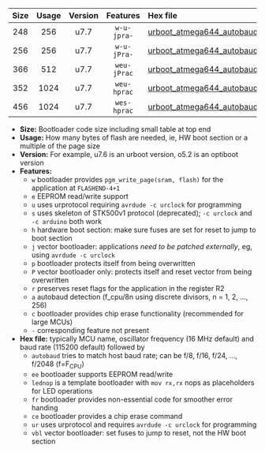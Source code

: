 |Size|Usage|Version|Features|Hex file|
|:-:|:-:|:-:|:-:|:--|
|248|256|u7.7|`w-u-jpra-`|[urboot_atmega644_autobaud_lednop_ur_vbl.hex](https://raw.githubusercontent.com/stefanrueger/urboot.hex/main/mcus/atmega644/autobaud/urboot_atmega644_autobaud_lednop_ur_vbl.hex)|
|256|256|u7.7|`w-u-jPra-`|[urboot_atmega644_autobaud_ur_vbl.hex](https://raw.githubusercontent.com/stefanrueger/urboot.hex/main/mcus/atmega644/autobaud/urboot_atmega644_autobaud_ur_vbl.hex)|
|366|512|u7.7|`weu-jPrac`|[urboot_atmega644_autobaud_ee_lednop_fr_ce_ur_vbl.hex](https://raw.githubusercontent.com/stefanrueger/urboot.hex/main/mcus/atmega644/autobaud/urboot_atmega644_autobaud_ee_lednop_fr_ce_ur_vbl.hex)|
|352|1024|u7.7|`weu-hprac`|[urboot_atmega644_autobaud_ee_lednop_fr_ce_ur.hex](https://raw.githubusercontent.com/stefanrueger/urboot.hex/main/mcus/atmega644/autobaud/urboot_atmega644_autobaud_ee_lednop_fr_ce_ur.hex)|
|456|1024|u7.7|`wes-hprac`|[urboot_atmega644_autobaud_ee_lednop_fr_ce.hex](https://raw.githubusercontent.com/stefanrueger/urboot.hex/main/mcus/atmega644/autobaud/urboot_atmega644_autobaud_ee_lednop_fr_ce.hex)|

- **Size:** Bootloader code size including small table at top end
- **Usage:** How many bytes of flash are needed, ie, HW boot section or a multiple of the page size
- **Version:** For example, u7.6 is an urboot version, o5.2 is an optiboot version
- **Features:**
  + `w` bootloader provides `pgm_write_page(sram, flash)` for the application at `FLASHEND-4+1`
  + `e` EEPROM read/write support
  + `u` uses urprotocol requiring `avrdude -c urclock` for programming
  + `s` uses skeleton of STK500v1 protocol (deprecated); `-c urclock` and `-c arduino` both work
  + `h` hardware boot section: make sure fuses are set for reset to jump to boot section
  + `j` vector bootloader: applications *need to be patched externally*, eg, using `avrdude -c urclock`
  + `p` bootloader protects itself from being overwritten
  + `P` vector bootloader only: protects itself and reset vector from being overwritten
  + `r` preserves reset flags for the application in the register R2
  + `a` autobaud detection (f_cpu/8n using discrete divisors, n = 1, 2, ..., 256)
  + `c` bootloader provides chip erase functionality (recommended for large MCUs)
  + `-` corresponding feature not present
- **Hex file:** typically MCU name, oscillator frequency (16 MHz default) and baud rate (115200 default) followed by
  + `autobaud` tries to match host baud rate; can be f/8, f/16, f/24, ..., f/2048 (f=F<sub>CPU</sub>)
  + `ee` bootloader supports EEPROM read/write
  + `lednop` is a template bootloader with `mov rx,rx` nops as placeholders for LED operations
  + `fr` bootloader provides non-essential code for smoother error handing
  + `ce` bootloader provides a chip erase command
  + `ur` uses urprotocol and requires `avrdude -c urclock` for programming
  + `vbl` vector bootloader: set fuses to jump to reset, not the HW boot section
